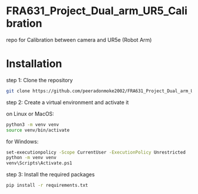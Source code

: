 # FRA631_Project_Dual_arm_UR5_Calibration
repo for Calibration between camera and UR5e (Robot Arm)

# Installation

step 1: Clone the repository

```bash
git clone https://github.com/peeradonmoke2002/FRA631_Project_Dual_arm_UR5_Calibration.git
```

step 2: Create a virtual environment and activate it

on Linux or MacOS:

```bash
python3 -m venv venv
source venv/bin/activate
```

for Windows:

```bash
set-executionpolicy -Scope CurrentUser -ExecutionPolicy Unrestricted
python -m venv venv
venv\Scripts\Activate.ps1
```

step 3: Install the required packages

```bash
pip install -r requirements.txt
```
